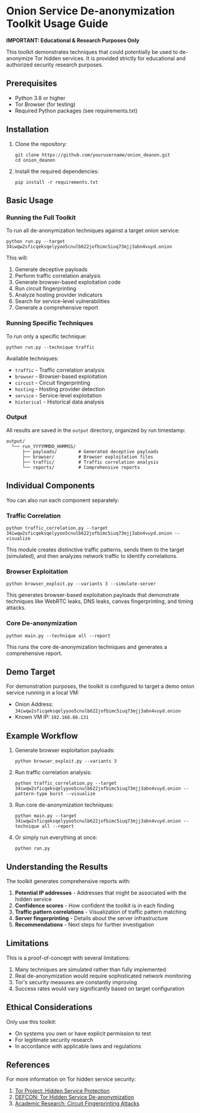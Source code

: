 # Onion Service De-anonymization Toolkit Usage Guide

**IMPORTANT: Educational & Research Purposes Only**

This toolkit demonstrates techniques that could potentially be used to de-anonymize Tor hidden services. It is provided strictly for educational and authorized security research purposes.

## Prerequisites

- Python 3.8 or higher
- Tor Browser (for testing)
- Required Python packages (see requirements.txt)

## Installation

1. Clone the repository:
   ```
   git clone https://github.com/yourusername/onion_deanon.git
   cd onion_deanon
   ```

2. Install the required dependencies:
   ```
   pip install -r requirements.txt
   ```

## Basic Usage

### Running the Full Toolkit

To run all de-anonymization techniques against a target onion service:

```
python run.py --target 34iwqw2sficqeksqelyyoo5cnulb622jofbimc5iuq73mjj3abn4vuyd.onion
```

This will:
1. Generate deceptive payloads
2. Perform traffic correlation analysis
3. Generate browser-based exploitation code
4. Run circuit fingerprinting
5. Analyze hosting provider indicators
6. Search for service-level vulnerabilities
7. Generate a comprehensive report

### Running Specific Techniques

To run only a specific technique:

```
python run.py --technique traffic
```

Available techniques:
- `traffic` - Traffic correlation analysis
- `browser` - Browser-based exploitation
- `circuit` - Circuit fingerprinting
- `hosting` - Hosting provider detection
- `service` - Service-level exploitation
- `historical` - Historical data analysis

### Output

All results are saved in the `output` directory, organized by run timestamp:

```
output/
  └── run_YYYYMMDD_HHMMSS/
      ├── payloads/        # Generated deceptive payloads
      ├── browser/         # Browser exploitation files
      ├── traffic/         # Traffic correlation analysis
      └── reports/         # Comprehensive reports
```

## Individual Components

You can also run each component separately:

### Traffic Correlation

```
python traffic_correlation.py --target 34iwqw2sficqeksqelyyoo5cnulb622jofbimc5iuq73mjj3abn4vuyd.onion --visualize
```

This module creates distinctive traffic patterns, sends them to the target (simulated), and then analyzes network traffic to identify correlations.

### Browser Exploitation

```
python browser_exploit.py --variants 3 --simulate-server
```

This generates browser-based exploitation payloads that demonstrate techniques like WebRTC leaks, DNS leaks, canvas fingerprinting, and timing attacks.

### Core De-anonymization

```
python main.py --technique all --report
```

This runs the core de-anonymization techniques and generates a comprehensive report.

## Demo Target

For demonstration purposes, the toolkit is configured to target a demo onion service running in a local VM:
- Onion Address: `34iwqw2sficqeksqelyyoo5cnulb622jofbimc5iuq73mjj3abn4vuyd.onion`
- Known VM IP: `192.168.86.131`

## Example Workflow

1. Generate browser exploitation payloads:
   ```
   python browser_exploit.py --variants 3
   ```

2. Run traffic correlation analysis:
   ```
   python traffic_correlation.py --target 34iwqw2sficqeksqelyyoo5cnulb622jofbimc5iuq73mjj3abn4vuyd.onion --pattern-type burst --visualize
   ```

3. Run core de-anonymization techniques:
   ```
   python main.py --target 34iwqw2sficqeksqelyyoo5cnulb622jofbimc5iuq73mjj3abn4vuyd.onion --technique all --report
   ```

4. Or simply run everything at once:
   ```
   python run.py
   ```

## Understanding the Results

The toolkit generates comprehensive reports with:

1. **Potential IP addresses** - Addresses that might be associated with the hidden service
2. **Confidence scores** - How confident the toolkit is in each finding
3. **Traffic pattern correlations** - Visualization of traffic pattern matching
4. **Server fingerprinting** - Details about the server infrastructure
5. **Recommendations** - Next steps for further investigation

## Limitations

This is a proof-of-concept with several limitations:

1. Many techniques are simulated rather than fully implemented
2. Real de-anonymization would require sophisticated network monitoring
3. Tor's security measures are constantly improving
4. Success rates would vary significantly based on target configuration

## Ethical Considerations

Only use this toolkit:
- On systems you own or have explicit permission to test
- For legitimate security research
- In accordance with applicable laws and regulations

## References

For more information on Tor hidden service security:

1. [Tor Project: Hidden Service Protection](https://community.torproject.org/onion-services/advanced/guard-discovery/)
2. [DEFCON: Tor Hidden Service De-anonymization](https://www.defcon.org/html/defcon-25/dc-25-speakers.html)
3. [Academic Research: Circuit Fingerprinting Attacks](https://www.usenix.org/conference/usenixsecurity15/technical-sessions/presentation/kwon) 